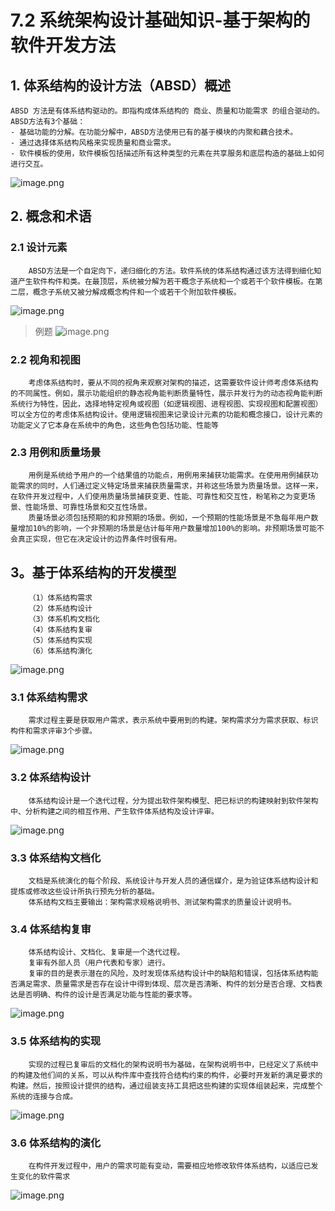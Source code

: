 # 7.2 系统架构设计基础知识-基于架构的软件开发方法

## 1. 体系结构的设计方法（ABSD）概述

    ABSD 方法是有体系结构驱动的。即指构成体系结构的 商业、质量和功能需求 的组合驱动的。
    ABSD方法有3个基础：
    - 基础功能的分解。在功能分解中，ABSD方法使用已有的基于模块的内聚和藕合技术。
    - 通过选择体系结构风格来实现质量和商业需求。
    - 软件模板的使用，软件模板包括描述所有这种类型的元素在共享服务和底层构造的基础上如何进行交互。

![image.png](source/image/7.2-01.png)

## 2. 概念和术语

### 2.1 设计元素

        ABSD方法是一个自定向下，递归细化的方法。软件系统的体系结构通过该方法得到细化知道产生软件构件和类。在最顶层，系统被分解为若干概念子系统和一个或若干个软件模板。在第二层，概念子系统又被分解成概念构件和一个或若干个附加软件模板。

![image.png](source/image/7.2-02.png)

>例题
![image.png](source/image/7.2-03.png)

### 2.2 视角和视图

        考虑体系结构时，要从不同的视角来观察对架构的描述，这需要软件设计师考虑体系结构的不同属性。例如，展示功能组织的静态视角能判断质量特性，展示并发行为的动态视角能判断系统行为特性，因此，选择地特定视角或视图（如逻辑视图、进程视图、实现视图和配置视图）可以全方位的考虑体系结构设计。使用逻辑视图来记录设计元素的功能和概念接口，设计元素的功能定义了它本身在系统中的角色，这些角色包括功能、性能等
        
### 2.3 用例和质量场景

        用例是系统给予用户的一个结果值的功能点，用例用来捕获功能需求。在使用用例捕获功能需求的同时，人们通过定义特定场景来捕获质量需求，并称这些场景为质量场景。这样一来，在软件开发过程中，人们使用质量场景捕获变更、性能、可靠性和交互性，粉笔称之为变更场景、性能场景、可靠性场景和交互性场景。
        质量场景必须包括预期的和非预期的场景。例如，一个预期的性能场景是不急每年用户数量增加10%的影响，一个非预期的场景是估计每年用户数量增加100%的影响。非预期场景可能不会真正实现，但它在决定设计的边界条件时很有用。

## 3。基于体系结构的开发模型

        （1）体系结构需求
        （2）体系结构设计
        （3）体系机构文档化
        （4）体系结构复审
        （5）体系结构实现
        （6）体系结构演化

![image.png](source/image/7.2-04.png)

### 3.1 体系结构需求

        需求过程主要是获取用户需求，表示系统中要用到的构建。架构需求分为需求获取、标识构件和需求评审3个步骤。

![image.png](source/image/7.2-05.png)

### 3.2 体系结构设计

        体系结构设计是一个迭代过程，分为提出软件架构模型、把已标识的构建映射到软件架构中、分析构建之间的相互作用、产生软件体系结构及设计评审。

![image.png](source/image/7.2-06.png)

### 3.3 体系结构文档化

        文档是系统演化的每个阶段、系统设计与开发人员的通信媒介，是为验证体系结构设计和提炼或修改这些设计所执行预先分析的基础。
        体系结构文档主要输出：架构需求规格说明书、测试架构需求的质量设计说明书。

### 3.4 体系结构复审

        体系结构设计、文档化、复审是一个迭代过程。
        复审有外部人员（用户代表和专家）进行。
        复审的目的是表示潜在的风险，及时发现体系结构设计中的缺陷和错误，包括体系结构能否满足需求、质量需求是否存在设计中得到体现、层次是否清晰、构件的划分是否合理、文档表达是否明确、构件的设计是否满足功能与性能的要求等。

![image.png](source/image/7.2-07.png)

### 3.5 体系结构的实现

        实现的过程已复审后的文档化的架构说明书为基础，在架构说明书中，已经定义了系统中的构建及他们间的关系，可以从构件库中查找符合结构约束的构件，必要时开发新的满足要求的构建。然后，按照设计提供的结构，通过组装支持工具把这些构建的实现体组装起来，完成整个系统的连接与合成。

![image.png](source/image/7.2-08.png)

### 3.6 体系结构的演化

        在构件开发过程中，用户的需求可能有变动，需要相应地修改软件体系结构，以适应已发生变化的软件需求

![image.png](source/image/7.2-09.png)
